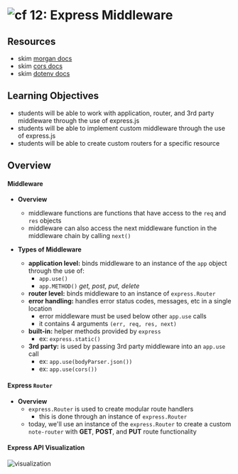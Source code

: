![cf](http://i.imgur.com/7v5ASc8.png) 12: Express Middleware
===

## Resources
* skim [morgan docs](https://github.com/expressjs/morgan)
* skim [cors docs](https://github.com/expressjs/cors)
* skim [dotenv docs](https://github.com/motdotla/dotenv)

## Learning Objectives
* students will be able to work with application, router, and 3rd party middleware through the use of express.js
* students will be able to implement custom middleware through the use of express.js
* students will be able to create custom routers for a specific resource

## Overview
#### Middleware
  * **Overview**
    * middleware functions are functions that have access to the `req` and `res` objects
    * middleware can also access the next middleware function in the middleware chain by calling `next()`

  * **Types of Middleware**
    * **application level:** binds middleware to an instance of the `app` object through the use of:
      * `app.use()`
      * `app.METHOD()` *get, post, put, delete*
    * **router level:** binds middleware to an instance of `express.Router`
    * **error handling:** handles error status codes, messages, etc in a single location
      * error middleware must be used below other `app.use` calls
      * it contains 4 arguments `(err, req, res, next)`
    * **built-in:** helper methods provided by `express`
      * ex: `express.static()`
    * **3rd party:** is used by passing 3rd party middleware into an `app.use` call
      * ex: `app.use(bodyParser.json())`
      * ex: `app.use(cors())`

#### Express `Router`
  * **Overview**
    * `express.Router` is used to create modular route handlers
      * this is done through an instance of `express.Router`
    * today, we'll use an instance of the `express.Router` to create a custom `note-router` with **GET**, **POST**, and **PUT** route functionality

#### Express API Visualization
  ![visualization](https://s3-us-west-2.amazonaws.com/s.cdpn.io/154088/express-api.png)
